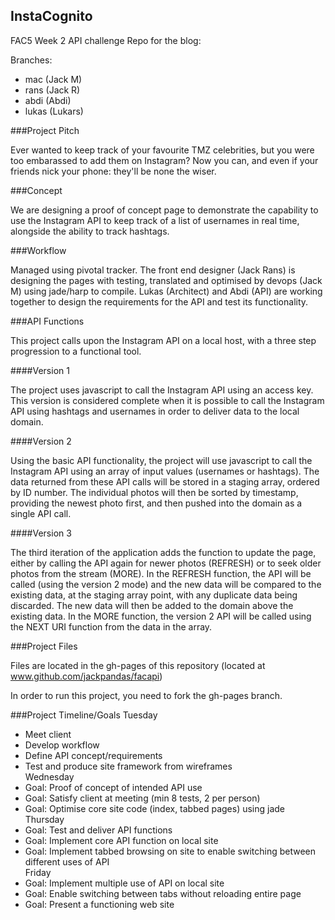 ## InstaCognito

FAC5 Week 2 API challenge
Repo for the blog:

Branches:
- mac (Jack M)
- rans (Jack R)
- abdi (Abdi)
- lukas (Lukars)

###Project Pitch

Ever wanted to keep track of your favourite TMZ celebrities, but you were too embarassed to add them on Instagram? Now you can, and even if your friends nick your phone: they'll be none the wiser.

###Concept

We are designing a proof of concept page to demonstrate the capability to use the Instagram API to keep track of a list of usernames in real time, alongside the ability to track hashtags.

###Workflow

Managed using pivotal tracker. The front end designer (Jack Rans) is designing the pages with testing, translated and optimised by devops (Jack M) using jade/harp to compile. Lukas (Architect) and Abdi (API) are working together to design the requirements for the API and test its functionality.

###API Functions

This project calls upon the Instagram API on a local host, with a three step progression to a functional tool.

####Version 1

The project uses javascript to call the Instagram API using an access key. This version is considered complete when it is possible to call the Instagram API using hashtags and usernames in order to deliver data to the local domain.

####Version 2

Using the basic API functionality, the project will use javascript to call the Instagram API using an array of input values (usernames or hashtags). The data returned from these API calls will be stored in a staging array, ordered by ID number. The individual photos will then be sorted by timestamp, providing the newest photo first, and then pushed into the domain as a single API call.

####Version 3

The third iteration of the application adds the function to update the page, either by calling the API again for newer photos (REFRESH) or to seek older photos from the stream (MORE). In the REFRESH function, the API will be called (using the version 2 mode) and the new data will be compared to the existing data, at the staging array point, with any duplicate data being discarded. The new data will then be added to the domain above the existing data. In the MORE function, the version 2 API will be called using the NEXT URI function from the data in the array.  

###Project Files

Files are located in the gh-pages of this repository (located at www.github.com/jackpandas/facapi)

In order to run this project, you need to fork the gh-pages branch.

###Project Timeline/Goals
Tuesday
- Meet client
- Develop workflow
- Define API concept/requirements
- Test and produce site framework from wireframes  
Wednesday
- Goal: Proof of concept of intended API use
- Goal: Satisfy client at meeting (min 8 tests, 2 per person)
- Goal: Optimise core site code (index, tabbed pages) using jade  
Thursday
- Goal: Test and deliver API functions
- Goal: Implement core API function on local site
- Goal: Implement tabbed browsing on site to enable switching between different uses of API  
Friday
- Goal: Implement multiple use of API on local site
- Goal: Enable switching between tabs without reloading entire page
- Goal: Present a functioning web site